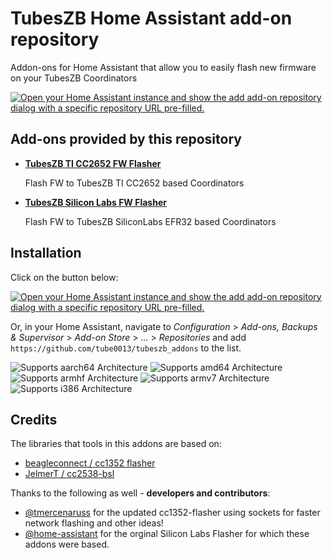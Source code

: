 # TubesZB Home Assistant add-on repository

Addon-ons for Home Assistant that allow you to easily flash new firmware on your TubesZB Coordinators

[![Open your Home Assistant instance and show the add add-on repository dialog with a specific repository URL pre-filled.](https://my.home-assistant.io/badges/supervisor_add_addon_repository.svg)](https://my.home-assistant.io/redirect/supervisor_add_addon_repository/?repository_url=https%3A%2F%2Fgithub.com%2Ftube0013%2Ftubeszb_addons)

## Add-ons provided by this repository

- **[TubesZB TI CC2652 FW Flasher](https://github.com/tube0013/tubeszb_addons/tree/main/tzb-cc2652-flasher/DOCS.md)**

    Flash FW to TubesZB TI CC2652 based Coordinators

- **[TubesZB Silicon Labs FW Flasher](https://github.com/tube0013/tubeszb_addons/blob/main/tzb-silabs-flasher/DOCS.md)**

    Flash FW to TubesZB SiliconLabs EFR32 based Coordinators

## Installation

Click on the button below:

[![Open your Home Assistant instance and show the add add-on repository dialog with a specific repository URL pre-filled.](https://my.home-assistant.io/badges/supervisor_add_addon_repository.svg)](https://my.home-assistant.io/redirect/supervisor_add_addon_repository/?repository_url=https%3A%2F%2Fgithub.com%2Ftube0013%2Ftubeszb_addons)

Or, in your Home Assistant, navigate to _Configuration_ > _Add-ons, Backups & Supervisor_ > _Add-on Store_ > _..._ > _Repositories_ and add `https://github.com/tube0013/tubeszb_addons` to the list.



![Supports aarch64 Architecture][aarch64-shield]
![Supports amd64 Architecture][amd64-shield]
![Supports armhf Architecture][armhf-shield]
![Supports armv7 Architecture][armv7-shield]
![Supports i386 Architecture][i386-shield]


[aarch64-shield]: https://img.shields.io/badge/aarch64-yes-green.svg
[amd64-shield]: https://img.shields.io/badge/amd64-yes-green.svg
[armhf-shield]: https://img.shields.io/badge/armhf-yes-green.svg
[armv7-shield]: https://img.shields.io/badge/armv7-yes-green.svg
[i386-shield]: https://img.shields.io/badge/i386-yes-green.svg


## Credits

The libraries that tools in this addons are based on:

- [beagleconnect / cc1352 flasher](https://git.beagleboard.org/beagleconnect/cc1352-flasher)
- [JelmerT / cc2538-bsl](https://github.com/JelmerT/cc2538-bsl)

Thanks to the following as well - **developers and contributors**:

- [@tmercenaruss](https://github.com/mercenaruss) for the updated cc1352-flasher using sockets for faster network flashing and other ideas!
- [@home-assistant](https://github.com/home-assistant) for the orginal Silicon Labs Flasher for which these addons were based.